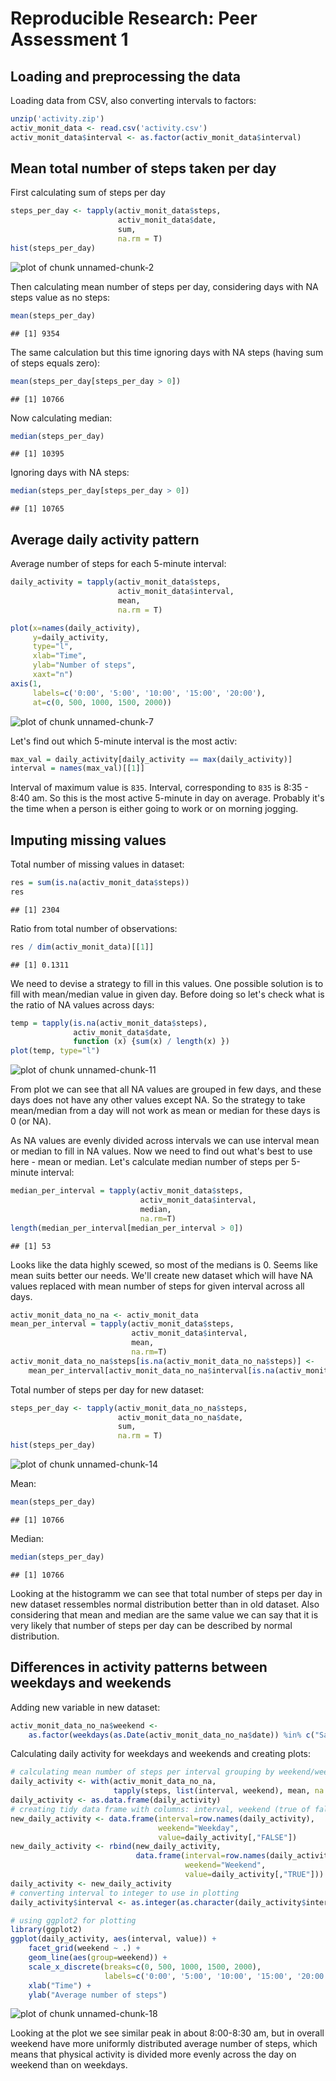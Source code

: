 # Reproducible Research: Peer Assessment 1

## Loading and preprocessing the data

Loading data from CSV, also converting intervals to factors:


```r
unzip('activity.zip')
activ_monit_data <- read.csv('activity.csv')
activ_monit_data$interval <- as.factor(activ_monit_data$interval)
```

## Mean total number of steps taken per day

First calculating sum of steps per day


```r
steps_per_day <- tapply(activ_monit_data$steps, 
                        activ_monit_data$date, 
                        sum, 
                        na.rm = T)
hist(steps_per_day)
```

![plot of chunk unnamed-chunk-2](figure/unnamed-chunk-2.png) 

Then calculating mean number of steps per day, considering days with NA steps value as no steps:


```r
mean(steps_per_day)
```

```
## [1] 9354
```

The same calculation but this time ignoring days with NA steps (having sum of steps equals zero):


```r
mean(steps_per_day[steps_per_day > 0])
```

```
## [1] 10766
```

Now calculating median:


```r
median(steps_per_day)
```

```
## [1] 10395
```

Ignoring days with NA steps:


```r
median(steps_per_day[steps_per_day > 0])
```

```
## [1] 10765
```

## Average daily activity pattern

Average number of steps for each 5-minute interval:


```r
daily_activity = tapply(activ_monit_data$steps, 
                        activ_monit_data$interval, 
                        mean, 
                        na.rm = T)

plot(x=names(daily_activity), 
     y=daily_activity, 
     type="l", 
     xlab="Time", 
     ylab="Number of steps", 
     xaxt="n")
axis(1, 
     labels=c('0:00', '5:00', '10:00', '15:00', '20:00'), 
     at=c(0, 500, 1000, 1500, 2000))
```

![plot of chunk unnamed-chunk-7](figure/unnamed-chunk-7.png) 

Let's find out which 5-minute interval is the most activ:


```r
max_val = daily_activity[daily_activity == max(daily_activity)]
interval = names(max_val)[[1]]
```

Interval of maximum value is ``835``. Interval, corresponding to ``835`` is 8:35 - 8:40 am. So this is the most active 5-minute in day on average. Probably it's the time when a person is either going to work or on morning jogging.

## Imputing missing values

Total number of missing values in dataset:


```r
res = sum(is.na(activ_monit_data$steps))
res
```

```
## [1] 2304
```

Ratio from total number of observations:


```r
res / dim(activ_monit_data)[[1]]
```

```
## [1] 0.1311
```

We need to devise a strategy to fill in this values. One possible solution is to fill with mean/median value in given day. Before doing so let's check what is the ratio of NA values across days:


```r
temp = tapply(is.na(activ_monit_data$steps), 
              activ_monit_data$date, 
              function (x) {sum(x) / length(x) })
plot(temp, type="l")
```

![plot of chunk unnamed-chunk-11](figure/unnamed-chunk-11.png) 

From plot we can see that all NA values are grouped in few days, and these days does not have any other values except NA. So the strategy to take mean/median from a day will not work as mean or median for these days is 0 (or NA). 

As NA values are evenly divided across intervals we can use interval mean or median to fill in NA values. Now we need to find out what's best to use here - mean or median. Let's calculate median number of steps per 5-minute interval:


```r
median_per_interval = tapply(activ_monit_data$steps, 
                             activ_monit_data$interval, 
                             median, 
                             na.rm=T)
length(median_per_interval[median_per_interval > 0])
```

```
## [1] 53
```

Looks like the data highly scewed, so most of the medians is 0. Seems like mean suits better our needs. We'll create new dataset which will have NA values replaced with mean number of steps for given interval across all days.


```r
activ_monit_data_no_na <- activ_monit_data
mean_per_interval = tapply(activ_monit_data$steps, 
                           activ_monit_data$interval, 
                           mean, 
                           na.rm=T)
activ_monit_data_no_na$steps[is.na(activ_monit_data_no_na$steps)] <- 
    mean_per_interval[activ_monit_data_no_na$interval[is.na(activ_monit_data_no_na$steps)]]
```

Total number of steps per day for new dataset:


```r
steps_per_day <- tapply(activ_monit_data_no_na$steps, 
                        activ_monit_data_no_na$date, 
                        sum, 
                        na.rm = T)
hist(steps_per_day)
```

![plot of chunk unnamed-chunk-14](figure/unnamed-chunk-14.png) 

Mean:


```r
mean(steps_per_day)
```

```
## [1] 10766
```

Median:


```r
median(steps_per_day)
```

```
## [1] 10766
```

Looking at the histogramm we can see that total number of steps per day in new dataset ressembles normal distribution better than in old dataset. Also considering that mean and median are the same value we can say that it is very likely that number of steps per day can be described by normal distribution.

## Differences in activity patterns between weekdays and weekends

Adding new variable in new dataset:


```r
activ_monit_data_no_na$weekend <- 
    as.factor(weekdays(as.Date(activ_monit_data_no_na$date)) %in% c("Saturday", "Sunday"))
```

Calculating daily activity for weekdays and weekends and creating plots:


```r
# calculating mean number of steps per interval grouping by weekend/weekday
daily_activity <- with(activ_monit_data_no_na, 
                       tapply(steps, list(interval, weekend), mean, na.rm = T))
daily_activity <- as.data.frame(daily_activity)
# creating tidy data frame with columns: interval, weekend (true of false), value
new_daily_activity <- data.frame(interval=row.names(daily_activity), 
                                 weekend="Weekday",
                                 value=daily_activity[,"FALSE"])
new_daily_activity <- rbind(new_daily_activity, 
                            data.frame(interval=row.names(daily_activity), 
                                       weekend="Weekend",
                                       value=daily_activity[,"TRUE"]))
daily_activity <- new_daily_activity
# converting interval to integer to use in plotting
daily_activity$interval <- as.integer(as.character(daily_activity$interval))

# using ggplot2 for plotting
library(ggplot2)
ggplot(daily_activity, aes(interval, value)) + 
    facet_grid(weekend ~ .) + 
    geom_line(aes(group=weekend)) + 
    scale_x_discrete(breaks=c(0, 500, 1000, 1500, 2000), 
                     labels=c('0:00', '5:00', '10:00', '15:00', '20:00')) + 
    xlab("Time") + 
    ylab("Average number of steps") 
```

![plot of chunk unnamed-chunk-18](figure/unnamed-chunk-18.png) 

Looking at the plot we see similar peak in about 8:00-8:30 am, but in overall weekend have more uniformly distributed average number of steps, which means that physical activity is divided more evenly across the day on weekend than on weekdays.
